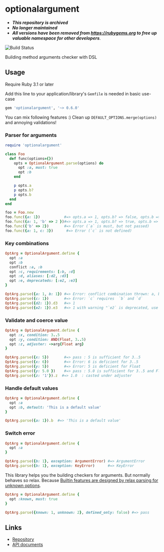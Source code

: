 # optionalargument

- _**This repository is archived**_
- _**No longer maintained**_
- _**All versions have been removed from <https://rubygems.org> to free up valuable namespace for other developers**_.

![Build Status](https://github.com/kachick/optionalargument/actions/workflows/test_behaviors.yml/badge.svg?branch=main)

Building method arguments checker with DSL

## Usage

Require Ruby 3.1 or later

Add this line to your application/library's `Gemfile` is needed in basic use-case

```ruby
gem 'optionalargument', '~> 0.6.0'
```

You can mix following features :)
Clean up `DEFAULT_OPTIONS.merge(options)` and annoying validations!

### Parser for arguments

```ruby
require 'optionalargument'

class Foo
  def func(options={})
    opts = OptionalArgument.parse(options) do
      opt :a, must: true
      opt :b
    end

    p opts.a
    p opts.b?
    p opts.b
  end
end

foo = Foo.new
foo.func({a: 1})           #=> opts.a => 1, opts.b? => false, opts.b => nil
foo.func({a: 1, 'b' => 2 })#=> opts.a => 1, opts.b? => true, opts.b => 2
foo.func({'b' => 2})       #=> Error (`a` is must, but not passed)
foo.func({a: 1, c: 3})      #=> Error (`c` is not defined)
```

### Key combinations

```ruby
OptArg = OptionalArgument.define {
  opt :a
  opt :b
  conflict :a, :b
  opt :c, requirements: [:b, :d]
  opt :d, aliases: [:d2, :d3]
  opt :e, deprecateds: [:e2, :e3]
}

OptArg.parse({a: 1, b: 1}) #=> Error: conflict combination thrown: a, b'
OptArg.parse({c: 1})       #=> Error: `c` requires  `b` and `d`
OptArg.parse({d2: 1}).d3   #=> 1
OptArg.parse({e2: 1}).e3   #=> 1 with warning "`e2` is deprecated, use `e`"
```

### Validate and coerce value

```ruby
OptArg = OptionalArgument.define {
  opt :x, condition: 3..5
  opt :y, condition: AND(Float, 3..5)
  opt :z, adjuster: ->arg{Float arg}
}

OptArg.parse({x: 5})       #=> pass : 5 is sufficient for 3..5
OptArg.parse({x: 6})       #=> Error: 6 is deficient for 3..5
OptArg.parse({y: 5})       #=> Error: 5 is deficient for Float
OptArg.parse({y: 5.0 })    #=> pass : 5.0 is sufficient for 3..5 and Float
OptArg.parse({z: '1'}).z  #=> 1.0  : casted under adjuster
```

### Handle default values

```ruby
OptArg = OptionalArgument.define {
  opt :a
  opt :b, default: 'This is a default value'
}

OptArg.parse({a: 1}).b  #=> 'This is a default value'
```

### Switch error

```ruby
OptArg = OptionalArgument.define {
  opt :a
}

OptArg.parse({b: 1}, exception: ArgumentError) #=> ArgumentError
OptArg.parse({b: 1}, exception: KeyError)      #=> KeyError
```

This library helps you the building checkers for arguments. But normally behaves so relax. Because [Builtin features are designed by relax parsing for unknown options](http://www.ruby-forum.com/topic/4402711#1064528).

```ruby
OptArg = OptionalArgument.define {
  opt :known, must: true
}

OptArg.parse({known: 1, unknown: 2}, defined_only: false) #=> pass
```

## Links

* [Repository](https://github.com/kachick/my_new_library)
* [API documents](https://kachick.github.io/my_new_library/)

